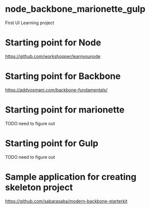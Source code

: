 # node_backbone_marionette_gulp
First UI Learning project 

# Starting point for Node
https://github.com/workshopper/learnyounode

# Starting point for Backbone
https://addyosmani.com/backbone-fundamentals/

# Starting point for marionette
TODO need to figure out

# Starting point for Gulp
TODO need to figure out

# Sample application for creating skeleton project
https://github.com/sabarasaba/modern-backbone-starterkit
